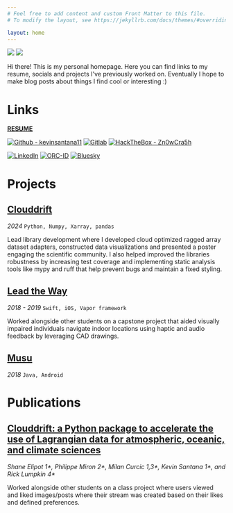 ```yaml
---
# Feel free to add content and custom Front Matter to this file.
# To modify the layout, see https://jekyllrb.com/docs/themes/#overriding-theme-defaults

layout: home
---
```

<img src="https://spotify-github-profile.kittinanx.com/api/view?uid=317r6vwh6butvzigdpl4zsv5rpz4&cover_image=true&theme=default&show_offline=false&background_color=121212&interchange=false">

<img src="https://github-readme-stats.vercel.app/api?username=kevinsantana11&count_private=true&show_icons=true&include_all_commits=true">


Hi there! This is my personal homepage. Here you can find links to my resume, socials and projects I've previously worked on. Eventually I hope to make blog posts about things I find cool or interesting :)


# Links
[**RESUME**](https://drive.google.com/file/d/1Cq-GoTqIPe_TC4N_4PLV_upiZkTOXA_L/view?usp=sharing)

[![Github - kevinsantana11](https://img.shields.io/badge/GitHub-100000?style=for-the-badge&logo=github&logoColor=white)](https://github.com/kevinsantana11)
[![Gitlab](https://img.shields.io/badge/GitLab-330F63?style=for-the-badge&logo=gitlab&logoColor=white)](https://gitlab.com/kevinsantana11)
[![HackTheBox - Zn0wCra5h](https://img.shields.io/badge/HackTheBox-111927?style=for-the-badge&logo=Hack%20The%20Box&logoColor=9FEF00)](https://app.hackthebox.com/profile/507242)

[![LinkedIn](https://img.shields.io/badge/LinkedIn-0077B5?style=for-the-badge&logo=linkedin&logoColor=white)](https://www.linkedin.com/in/kevin-santana/)
[![ORC-ID](https://img.shields.io/badge/orcid-A6CE39?style=for-the-badge&logo=orcid&logoColor=white)](https://orcid.org/0009-0003-8383-1212)
[![Bluesky](https://img.shields.io/badge/Bluesky-0285FF?logo=bluesky&logoColor=fff&style=for-the-badge)](https://bsky.app/profile/kevins-lab.com)

# Projects

## [Clouddrift](https://github.com/Cloud-Drift/clouddrift)
*2024* `Python, Numpy, Xarray, pandas`

Lead library development where I developed cloud optimized ragged array dataset adapters, constructed data visualizations and presented a poster engaging the scientific community. I also helped improved the libraries robustness by increasing test coverage and implementing static analysis tools like mypy and ruff that help prevent bugs and maintain a fixed styling. 

## [Lead the Way](https://gitlab.com/lead_the_way)
*2018 - 2019* `Swift, iOS, Vapor framework`

Worked alongside other students on a capstone project that aided visually impaired individuals navigate indoor locations using haptic and audio feedback by leveraging CAD drawings.

## [Musu](https://github.com/kevinsantana11/musu-android)
*2018* `Java, Android`

# Publications

## [Clouddrift: a Python package to accelerate the use of Lagrangian data for atmospheric, oceanic, and climate sciences](https://joss.theoj.org/papers/10.21105/joss.06742)
*Shane Elipot 1\*, Philippe Miron 2\*, Milan Curcic 1,3\*, Kevin Santana 1\*, and Rick Lumpkin 4\**

Worked alongside other students on a class project where users viewed and liked images/posts where their stream was created based on their likes and defined preferences.